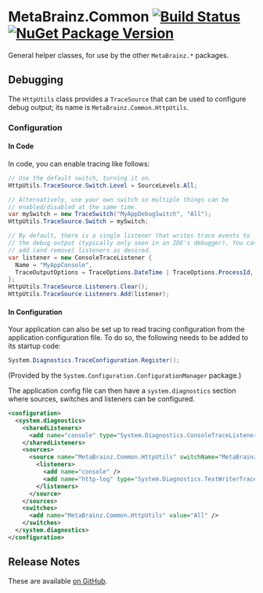 # MetaBrainz.Common [![Build Status][CI-S]][CI-L] [![NuGet Package Version][NuGet-S]][NuGet-L]

General helper classes, for use by the other `MetaBrainz.*` packages.

[CI-S]: https://github.com/Zastai/MetaBrainz.Common/actions/workflows/build.yml/badge.svg
[CI-L]: https://github.com/Zastai/MetaBrainz.Common/actions/workflows/build.yml

[NuGet-S]: https://img.shields.io/nuget/v/MetaBrainz.Common
[NuGet-L]: https://www.nuget.org/packages/MetaBrainz.Common

## Debugging

The `HttpUtils` class provides a `TraceSource` that can be used to
configure debug output; its name is `MetaBrainz.Common.HttpUtils`.

### Configuration

#### In Code

In code, you can enable tracing like follows:

```cs
// Use the default switch, turning it on.
HttpUtils.TraceSource.Switch.Level = SourceLevels.All;

// Alternatively, use your own switch so multiple things can be
// enabled/disabled at the same time.
var mySwitch = new TraceSwitch("MyAppDebugSwitch", "All");
HttpUtils.TraceSource.Switch = mySwitch;

// By default, there is a single listener that writes trace events to
// the debug output (typically only seen in an IDE's debugger). You can
// add (and remove) listeners as desired.
var listener = new ConsoleTraceListener {
  Name = "MyAppConsole",
  TraceOutputOptions = TraceOptions.DateTime | TraceOptions.ProcessId,
};
HttpUtils.TraceSource.Listeners.Clear();
HttpUtils.TraceSource.Listeners.Add(listener);
```

#### In Configuration

Your application can also be set up to read tracing configuration from
the application configuration file. To do so, the following needs to be
added to its startup code:

```cs
System.Diagnostics.TraceConfiguration.Register();
```

(Provided by the `System.Configuration.ConfigurationManager` package.)

The application config file can then have a `system.diagnostics` section
where sources, switches and listeners can be configured.

```xml
<configuration>
  <system.diagnostics>
    <sharedListeners>
      <add name="console" type="System.Diagnostics.ConsoleTraceListener" traceOutputOptions="DateTime,ProcessId" />
    </sharedListeners>
    <sources>
      <source name="MetaBrainz.Common.HttpUtils" switchName="MetaBrainz.Common.HttpUtils">
        <listeners>
          <add name="console" />
          <add name="http-log" type="System.Diagnostics.TextWriterTraceListener" initializeData="http-utils.log" />
        </listeners>
      </source>
    </sources>
    <switches>
      <add name="MetaBrainz.Common.HttpUtils" value="All" />
    </switches>
  </system.diagnostics>
</configuration>
```

## Release Notes

These are available [on GitHub][release-notes].

[release-notes]: https://github.com/Zastai/MetaBrainz.Common/releases
